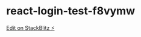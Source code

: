 # react-login-test-f8vymw

[Edit on StackBlitz ⚡️](https://stackblitz.com/edit/react-login-test-f8vymw)